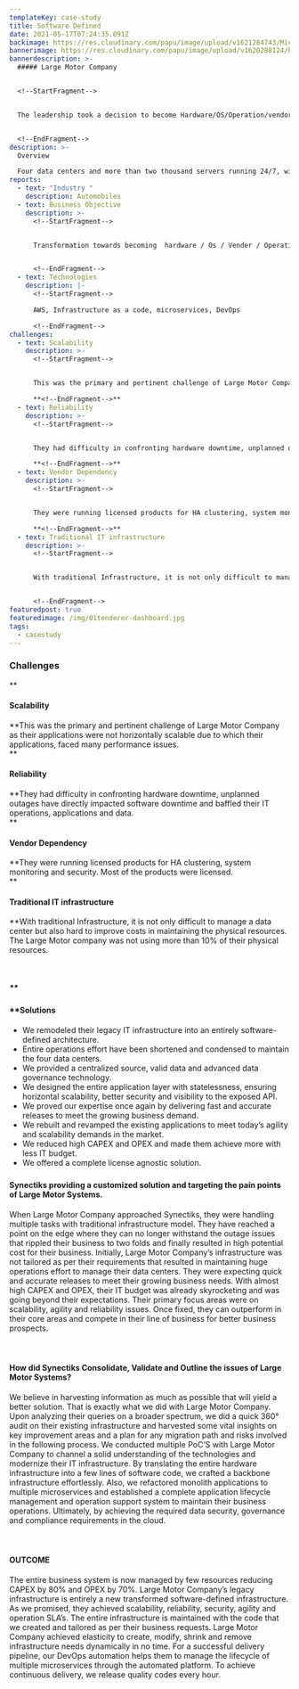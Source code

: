 ```yaml
---
templateKey: case-study
title: Software Defined
date: 2021-05-17T07:24:35.091Z
backimage: https://res.cloudinary.com/papu/image/upload/v1621284743/MicroServices/Microservices_Header_yqd8eu.jpg
bannerimage: https://res.cloudinary.com/papu/image/upload/v1620288124/hybrid-cloud/whyus/Image_2_kgcyij.jpg
bannerdescription: >-
  ##### Large Motor Company


  <!--StartFragment-->


  The leadership took a decision to become Hardware/OS/Operation/vendor agnostic and achieve scalability and reliability across the organization. We helped them with all the technologies, training to make that happen. Our open platform helped them to become complete software defined, automate all operations. We helped them to learn to manage IT in most modern way.


  <!--EndFragment-->
description: >-
  Overview

  Four data centers and more than two thousand servers running 24/7, with twenty plus applications and two hundred operations team, Large Motor Company handles massive daily operations round the clock to give the best world class service to their customers.
reports:
  - text: "Industry "
    description: Automobiles
  - text: Business Objective
    description: >-
      <!--StartFragment-->


      Transformation towards becoming  hardware / Os / Vender / Operation  agnostic. Make everything software defined.


      <!--EndFragment-->
  - text: Technologies
    description: |-
      <!--StartFragment-->

      AWS, Infrastructure as a code, microservices, DevOps

      <!--EndFragment-->
challenges:
  - text: Scalability
    description: >-
      <!--StartFragment-->


      This was the primary and pertinent challenge of Large Motor Company as their applications were not horizontally scalable due to which their applications, faced many performance issues.\

      **<!--EndFragment-->**
  - text: Reliability
    description: >-
      <!--StartFragment-->


      They had difficulty in confronting hardware downtime, unplanned outages have directly impacted software downtime and baffled their IT operations, applications and data.\

      **<!--EndFragment-->**
  - text: Vendor Dependency
    description: >-
      <!--StartFragment-->


      They were running licensed products for HA clustering, system monitoring and security. Most of the products were licensed.\

      **<!--EndFragment-->**
  - text: Traditional IT infrastructure
    description: >-
      <!--StartFragment-->


      With traditional Infrastructure, it is not only difficult to manage a data center but also hard to improve costs in maintaining the physical resources. The Large Motor company was not using more than 10% of their physical resources.


      <!--EndFragment-->
featuredpost: true
featuredimage: /img/01tenderer-dashboard.jpg
tags:
  - casestudy
---
```

<!--StartFragment-->

#### <h3 class='text-primary'>Challenges</h3>

**<h4 class='text-primary'>Scalability</h4>**This was the primary and pertinent challenge of Large Motor Company as their applications were not horizontally scalable due to which their applications, faced many performance issues.\
**<h4 class='text-primary'>Reliability</h4>**They had difficulty in confronting hardware downtime, unplanned outages have directly impacted software downtime and baffled their IT operations, applications and data.\
**<h4 class='text-primary'>Vendor Dependency</h4>**They were running licensed products for HA clustering, system monitoring and security. Most of the products were licensed.\
**<h4 class='text-primary'>Traditional IT infrastructure</h4>**With traditional Infrastructure, it is not only difficult to manage a data center but also hard to improve costs in maintaining the physical resources. The Large Motor company was not using more than 10% of their physical resources.

<br/>

##### **<h4 class='text-primary'>**Solutions</h4>

* We remodeled their legacy IT infrastructure into an entirely software-defined architecture.
* Entire operations effort have been shortened and condensed to maintain the four data centers.
* We provided a centralized source, valid data and advanced data governance technology.
* We designed the entire application layer with statelessness, ensuring horizontal scalability, better security and visibility to the exposed API.
* We proved our expertise once again by delivering fast and accurate releases to meet the growing business demand.
* We rebuilt and revamped the existing applications to meet today’s agility and scalability demands in the market.
* We reduced high CAPEX and OPEX and made them achieve more with less IT budget.
* We offered a complete license agnostic solution.

##### <h4 class='text-danger'>Synectiks providing a customized solution and targeting the pain points of Large Motor Systems.</h4>

When Large Motor Company approached Synectiks, they were handling multiple tasks with traditional infrastructure model. They have reached a point on the edge where they can no longer withstand the outage issues that rippled their business to two folds and finally resulted in high potential cost for their business. Initially, Large Motor Company’s infrastructure was not tailored as per their requirements that resulted in maintaining huge operations effort to manage their data centers. They were expecting quick and accurate releases to meet their growing business needs. With almost high CAPEX and OPEX, their IT budget was already skyrocketing and was going beyond their expectations. Their primary focus areas were on scalability, agility and reliability issues. Once fixed, they can outperform in their core areas and compete in their line of business for better business prospects.

<br/>

##### <h4 class='text-danger'>How did Synectiks Consolidate, Validate and Outline the issues of Large Motor Systems?</h4>

We believe in harvesting information as much as possible that will yield a better solution. That is exactly what we did with Large Motor Company. Upon analyzing their queries on a broader spectrum, we did a quick 360° audit on their existing infrastructure and harvested some vital insights on key improvement areas and a plan for any migration path and risks involved in the following process. We conducted multiple PoC’S with Large Motor Company to channel a solid understanding of the technologies and modernize their IT infrastructure. By translating the entire hardware infrastructure into a few lines of software code, we crafted a backbone infrastructure effortlessly. Also, we refactored monolith applications to multiple microservices and established a complete application lifecycle management and operation support system to maintain their business operations. Ultimately, by achieving the required data security, governance and compliance requirements in the cloud.

<br/>

##### <h4 class='text-primary'>OUTCOME</h4>

The entire business system is now managed by few resources reducing CAPEX by 80% and OPEX by 70%. Large Motor Company’s legacy infrastructure is entirely a new transformed software-defined infrastructure. As we promised, they achieved scalability, reliability, security, agility and operation SLA’s. The entire infrastructure is maintained with the code that we created and tailored as per their business requests. Large Motor Company achieved elasticity to create, modify, shrink and remove infrastructure needs dynamically in no time. For a successful delivery pipeline, our DevOps automation helps them to manage the lifecycle of multiple microservices through the automated platform. To achieve continuous delivery, we release quality codes every hour.

<!--EndFragment-->